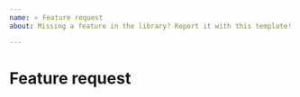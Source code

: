```yaml
---
name: ⭐️ Feature request
about: Missing a feature in the library? Report it with this template!

---
```


# Feature request
<!-- Add your feature request here! -->